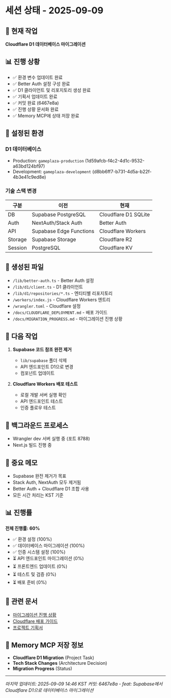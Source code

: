 # 세션 상태 - 2025-09-09

## 🎯 현재 작업
**Cloudflare D1 데이터베이스 마이그레이션**

## 📊 진행 상황
- ✅ 환경 변수 업데이트 완료
- ✅ Better Auth 설정 구성 완료
- ✅ D1 클라이언트 및 리포지토리 생성 완료
- ✅ 기획서 업데이트 완료
- ✅ 커밋 완료 (6467e8a)
- ✅ 진행 상황 문서화 완료
- ✅ Memory MCP에 상태 저장 완료

## 🔧 설정된 환경
### D1 데이터베이스
- Production: `gameplaza-production` (1d59afcb-f4c2-4d1c-9532-a63bd124bf97)
- Development: `gameplaza-development` (d8bb6ff7-b731-4d5a-b22f-4b3e41c9ed8e)

### 기술 스택 변경
| 구분 | 이전 | 현재 |
|------|------|------|
| DB | Supabase PostgreSQL | Cloudflare D1 SQLite |
| Auth | NextAuth/Stack Auth | Better Auth |
| API | Supabase Edge Functions | Cloudflare Workers |
| Storage | Supabase Storage | Cloudflare R2 |
| Session | PostgreSQL | Cloudflare KV |

## 💾 생성된 파일
- `/lib/better-auth.ts` - Better Auth 설정
- `/lib/d1/client.ts` - D1 클라이언트
- `/lib/d1/repositories/*.ts` - 엔티티별 리포지토리
- `/workers/index.js` - Cloudflare Workers 엔트리
- `/wrangler.toml` - Cloudflare 설정
- `/docs/CLOUDFLARE_DEPLOYMENT.md` - 배포 가이드
- `/docs/MIGRATION_PROGRESS.md` - 마이그레이션 진행 상황

## 🚀 다음 작업
1. **Supabase 코드 참조 완전 제거**
   - `lib/supabase` 폴더 삭제
   - API 엔드포인트 D1으로 변경
   - 컴포넌트 업데이트

2. **Cloudflare Workers 배포 테스트**
   - 로컬 개발 서버 실행 확인
   - API 엔드포인트 테스트
   - 인증 플로우 테스트

## 🔄 백그라운드 프로세스
- Wrangler dev 서버 실행 중 (포트 8788)
- Next.js 빌드 진행 중

## 📝 중요 메모
- Supabase 완전 제거가 목표
- Stack Auth, NextAuth 모두 제거됨
- Better Auth + Cloudflare D1 조합 사용
- 모든 시간 처리는 KST 기준

## 📊 진행률
**전체 진행률: 60%**
- ✅ 환경 설정 (100%)
- ✅ 데이터베이스 마이그레이션 (100%)
- ✅ 인증 시스템 설정 (100%)
- ⏳ API 엔드포인트 마이그레이션 (0%)
- ⏳ 프론트엔드 업데이트 (0%)
- ⏳ 테스트 및 검증 (0%)
- ⏳ 배포 준비 (0%)

## 🔗 관련 문서
- [마이그레이션 진행 상황](./MIGRATION_PROGRESS.md)
- [Cloudflare 배포 가이드](./CLOUDFLARE_DEPLOYMENT.md)
- [프로젝트 기획서](./planning/complete_specification.md)

## 📝 Memory MCP 저장 정보
- **Cloudflare D1 Migration** (Project Task)
- **Tech Stack Changes** (Architecture Decision)
- **Migration Progress** (Status)

---
*마지막 업데이트: 2025-09-09 14:46 KST*
*커밋: 6467e8a - feat: Supabase에서 Cloudflare D1으로 데이터베이스 마이그레이션*